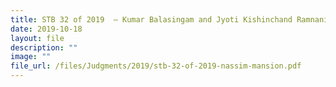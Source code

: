 ```yaml
---
title: STB 32 of 2019  – Kumar Balasingam and Jyoti Kishinchand Ramnani
date: 2019-10-18
layout: file
description: ""
image: ""
file_url: /files/Judgments/2019/stb-32-of-2019-nassim-mansion.pdf
---
```

